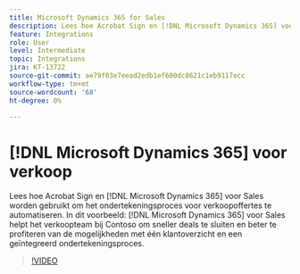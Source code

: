 ```yaml
---
title: Microsoft Dynamics 365 for Sales
description: Lees hoe Acrobat Sign en [!DNL Microsoft Dynamics 365] voor Sales wordt gebruikt om het ondertekeningsproces voor verkoopoffertes te automatiseren
feature: Integrations
role: User
level: Intermediate
topic: Integrations
jira: KT-13722
source-git-commit: ae79f03e7eead2edb1ef600dc8621c1eb9117ecc
workflow-type: tm+mt
source-wordcount: '68'
ht-degree: 0%

---
```


# [!DNL Microsoft Dynamics 365] voor verkoop

Lees hoe Acrobat Sign en [!DNL Microsoft Dynamics 365] voor Sales worden gebruikt om het ondertekeningsproces voor verkoopoffertes te automatiseren. In dit voorbeeld: [!DNL Microsoft Dynamics 365] voor Sales helpt het verkoopteam bij Contoso om sneller deals te sluiten en beter te profiteren van de mogelijkheden met één klantoverzicht en een geïntegreerd ondertekeningsproces.

>[!VIDEO](https://video.tv.adobe.com/v/3423404?quality=12&learn=on&hidetitle=true)
